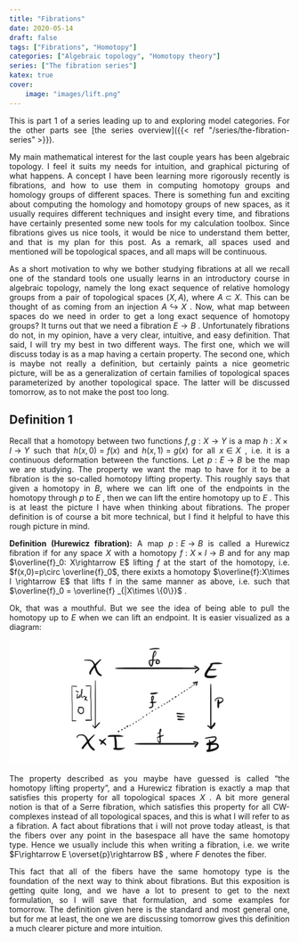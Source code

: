 ```yaml
---
title: "Fibrations"
date: 2020-05-14
draft: false
tags: ["Fibrations", "Homotopy"]
categories: ["Algebraic topology", "Homotopy theory"]
series: ["The fibration series"]
katex: true
cover:
    image: "images/lift.png"
---
```


This is part 1 of a series leading up to and exploring model categories. For the other parts see [the series overview]({{< ref "/series/the-fibration-series" >}}).


My main mathematical interest for the last couple years has been algebraic topology. I feel it suits my needs for intuition, and graphical picturing of what happens. A concept I have been learning more rigorously recently is fibrations, and how to use them in computing homotopy groups and homology groups of different spaces. There is something fun and exciting about computing the homology and homotopy groups of new spaces, as it usually requires different techniques and insight every time, and fibrations have certainly presented some new tools for my calculation toolbox. Since fibrations gives us nice tools, it would be nice to understand them better, and that is my plan for this post. As a remark, all spaces used and mentioned will be topological spaces, and all maps will be continuous.

As a short motivation to why we bother studying fibrations at all we recall one of the standard tools one usually learns in an introductory course in algebraic topology, namely the long exact sequence of relative homology groups from a pair of topological spaces $(X, A)$, where $A\subset X$. This can be thought of as coming from an injection $A \hookrightarrow X$ . Now, what map between spaces do we need in order to get a long exact sequence of homotopy groups? It turns out that we need a fibration $E \rightarrow B$ . Unfortunately fibrations do not, in my opinion, have a very clear, intuitive, and easy definition. That said, I will try my best in two different ways. The first one, which we will discuss today is as a map having a certain property. The second one, which is maybe not really a definition, but certainly paints a nice geometric picture, will be as a generalization of certain families of topological spaces parameterized by another topological space. The latter will be discussed tomorrow, as to not make the post too long.

## Definition 1

Recall that a homotopy between two functions $f,g: X \rightarrow Y$ is a map $h: X\times I \rightarrow Y$ such that $h(x,0)=f(x)$ and $h(x,1)=g(x)$ for all $x\in X$ , i.e. it is a continuous deformation between the functions. Let $p: E \rightarrow B$ be the map we are studying. The property we want the map to have for it to be a fibration is the so-called homotopy lifting property. This roughly says that given a homotopy in $B$, where we can lift one of the endpoints in the homotopy through $p$ to $E$ , then we can lift the entire homotopy up to $E$ . This is at least the picture I have when thinking about fibrations. The proper definition is of course a bit more technical, but I find it helpful to have this rough picture in mind.

**Definition (Hurewicz fibration):** A map $p:E\rightarrow B$ is called a Hurewicz fibration if for any space $X$ with a homotopy $f: X\times I \rightarrow B$ and for any map $\overline{f}_0: X\rightarrow E$ lifting $f$ at the start of the homotopy, i.e. $f(x,0)=p\circ \overline{f}_0$, there exixts a homotopy $\overline{f}:X\times I \rightarrow E$ that lifts f in the same manner as above, i.e. such that $\overline{f}_0 = \overline{f} _{|X\times \{0\}}$ .

Ok, that was a mouthful. But we see the idea of being able to pull the homotopy up to $E$ when we can lift an endpoint. It is easier visualized as a diagram:

![Error loading image](images/lift.png)

The property described as you maybe have guessed is called “the homotopy lifting property”, and a Hurewicz fibration is exactly a map that satisfies this property for all topological spaces $X$ . A bit more general notion is that of a Serre fibration, which satisfies this property for all CW-complexes instead of all topological spaces, and this is what I will refer to as a fibration. A fact about fibrations that i will not prove today atleast, is that the fibers over any point in the basespace all have the same homotopy type. Hence we usually include this when writing a fibration, i.e. we write $F\rightarrow E \overset{p}\rightarrow B$ , where $F$ denotes the fiber.

This fact that all of the fibers have the same homotopy type is the foundation of the next way to think about fibrations. But this exposition is getting quite long, and we have a lot to present to get to the next formulation, so I will save that formulation, and some examples for tomorrow. The definition given here is the standard and most general one, but for me at least, the one we are discussing tomorrow gives this definition a much clearer picture and more intuition.


<style>body {text-align: justify}</style>